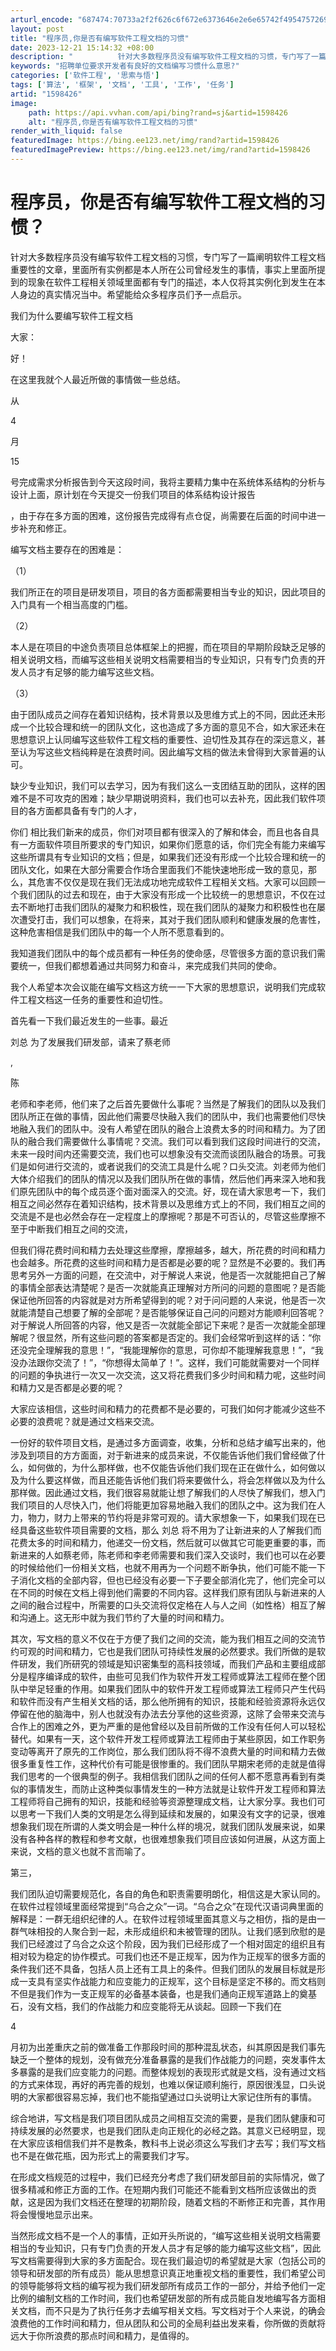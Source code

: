 ```yaml
---
arturl_encode: "687474:70733a2f2f626c6f672e6373646e2e6e65742f49547572696e:672f61727469636c652f64657461696c732f31353938343236"
layout: post
title: "程序员,你是否有编写软件工程文档的习惯"
date: 2023-12-21 15:14:32 +08:00
description: "          针对大多数程序员没有编写软件工程文档的习惯，专门写了一篇阐明软件工程文档重要性的"
keywords: "招聘单位要求开发者有良好的文档编写习惯什么意思?"
categories: ['软件工程', '思索与悟']
tags: ['算法', '框架', '文档', '工具', '工作', '任务']
artid: "1598426"
image:
    path: https://api.vvhan.com/api/bing?rand=sj&artid=1598426
    alt: "程序员,你是否有编写软件工程文档的习惯"
render_with_liquid: false
featuredImage: https://bing.ee123.net/img/rand?artid=1598426
featuredImagePreview: https://bing.ee123.net/img/rand?artid=1598426
---
```


# 程序员，你是否有编写软件工程文档的习惯？

针对大多数程序员没有编写软件工程文档的习惯，专门写了一篇阐明软件工程文档重要性的文章，里面所有实例都是本人所在公司曾经发生的事情，事实上里面所提到的现象在软件工程相关领域里面都有专门的描述，本人仅将其实例化到发生在本人身边的真实情况当中。希望能给众多程序员们予一点启示。

我们为什么要编写软件工程文档

大家：

好！

在这里我就个人最近所做的事情做一些总结。

从

4

月

15

号完成需求分析报告到今天这段时间，我将主要精力集中在系统体系结构的分析与设计上面，原计划在今天提交一份我们项目的体系结构设计报告

，由于存在多方面的困难，这份报告完成得有点仓促，尚需要在后面的时间中进一步补充和修正。

编写文档主要存在的困难是：

（1）


我们所正在的项目是研发项目，项目的各方面都需要相当专业的知识，因此项目的入门具有一个相当高度的门槛。

（2）


本人是在项目的中途负责项目总体框架上的把握，而在项目的早期阶段缺乏足够的相关说明文档，而编写这些相关说明文档需要相当的专业知识，只有专门负责的开发人员才有足够的能力编写这些文档。

（3）


由于团队成员之间存在着知识结构，技术背景以及思维方式上的不同，因此还未形成一个比较合理和统一的团队文化，这也造成了多方面的意见不合，如大家还未在思想意识上认同编写这些软件工程文档的重要性、迫切性及其存在的深远意义，甚至认为写这些文档纯粹是在浪费时间。因此编写文档的做法未曾得到大家普遍的认可。

缺少专业知识，我们可以去学习，因为有我们这么一支团结互助的团队，这样的困难不是不可攻克的困难；缺少早期说明资料，我们也可以去补充，因此我们软件项目的各方面都具备有专门的人才，

你们
相比我们新来的成员，你们对项目都有很深入的了解和体会，而且也各自具有一方面软件项目所要求的专门知识，如果你们愿意的话，你们完全有能力来编写这些所谓具有专业知识的文档；但是，如果我们还没有形成一个比较合理和统一的团队文化，如果在大部分需要合作场合里面我们不能快速地形成一致的意见，那么，其危害不仅仅是现在我们无法成功地完成软件工程相关文档。大家可以回顾一个我们团队的过去和现在，由于大家没有形成一个比较统一的思想意识，不仅在过去不断地打击我们团队的凝聚力和积极性，现在我们团队的凝聚力和积极性也在屡次遭受打击，我们可以想象，在将来，其对于我们团队顺利和健康发展的危害性，这种危害相信是我们团队中的每一个人所不愿意看到的。

我知道我们团队中的每个成员都有一种任务的使命感，尽管很多方面的意识我们需要统一，但我们都想着通过共同努力和奋斗，来完成我们共同的使命。

我个人希望本次会议能在编写文档这方统一一下大家的思想意识，说明我们完成软件工程文档这一任务的重要性和迫切性。

首先看一下我们最近发生的一些事。最近

刘总
为了发展我们研发部，请来了蔡老师

,

陈

老师和李老师，他们来了之后首先要做什么事呢？当然是了解我们的团队以及我们团队所正在做的事情，因此他们需要尽快融入我们的团队中，我们也需要他们尽快地融入我们的团队中。没有人希望在团队的融合上浪费太多的时间和精力。为了团队的融合我们需要做什么事情呢？交流。我们可以看到我们这段时间进行的交流，未来一段时间内还需要交流，我们也可以想象没有交流而谈团队融合的场景。可我们是如何进行交流的，或者说我们的交流工具是什么呢？口头交流。刘老师为他们大体介绍我们的团队的情况以及我们团队所在做的事情，然后他们再来深入地和我们原先团队中的每个成员逐个面对面深入的交流。好，现在请大家思考一下，我们相互之间必然存在着知识结构，技术背景以及思维方式上的不同，我们相互之间的交流是不是也必然会存在一定程度上的摩擦呢？那是不可否认的，尽管这些摩擦不至于中断我们相互之间的交流，

但我们得花费时间和精力去处理这些摩擦，摩擦越多，越大，所花费的时间和精力也会越多。所花费的这些时间和精力是否都是必要的呢？显然是不必要的。我们再思考另外一方面的问题，在交流中，对于解说人来说，他是否一次就能把自己了解的事情全部表达清楚呢？是否一次就能真正理解对方所问的问题的意图呢？是否能保证他所回答的内容就是对方所希望得到的呢？对于问问题的人来说，他是否一次就能清楚自己想要了解的全部呢？是否能够保证自己问的问题对方能顺利回答呢？对于解说人所回答的内容，他又是否一次就能全部记下来呢？是否一次就能全部理解呢？很显然，所有这些问题的答案都是否定的。我们会经常听到这样的话：“你还没完全理解我的意思！”，“我能理解你的意思，可你却不能理解我意思！”，“我没办法跟你交流了！”，“你想得太简单了！”。这样，我们可能就需要对一个同样的问题的争执进行一次又一次交流，这又将花费我们多少时间和精力呢，这些时间和精力又是否都是必要的呢？

大家应该相信，这些时间和精力的花费都不是必要的，可我们如何才能减少这些不必要的浪费呢？就是通过文档来交流。

一份好的软件项目文档，是通过多方面调查，收集，分析和总结才编写出来的，他涉及到项目的方方面面，对于新进来的成员来说，不仅能告诉他们我们曾经做了什么，如何做的，为什么那样做，也不仅能告诉他们我们现在正在做什么，如何做以及为什么要这样做，而且还能告诉他们我们将来要做什么，将会怎样做以及为什么那样做。因此通过文档，我们很容易就能让想了解我们的人尽快了解我们，想入门我们项目的人尽快入门，他们将能更加容易地融入我们的团队之中。这为我们在人力，物力，财力上带来的节约将是非常可观的。请大家想象一下，如果我们现在已经具备这些软件项目需要的文档，那么
刘总
将不用为了让新进来的人了解我们而花费太多的时间和精力，他递交一份文档，然后就可以做其它可能更重要的事，而新进来的人如蔡老师，陈老师和李老师需要和我们深入交谈时，我们也可以在必要的时候给他们一份相关文档，也就不用再为一个问题不断争执，他们可能不能一下子消化文档的全部内容，但也已经没有必要一下子要全部消化完了，他们完全可以在不同的时候在文档上得到他们需要的不同内容。这样我们原有团队与新进来的人之间的融合过程中，所需要的口头交流将仅定格在人与人之间（如性格）相互了解和沟通上。这无形中就为我们节约了大量的时间和精力。

其次，写文档的意义不仅在于方便了我们之间的交流，能为我们相互之间的交流节约可观的时间和精力，它也是我们团队可持续性发展的必然要求。我们所做的是软件研发，我们所研究的领域是知识密集型的高科技领域，而我们产品和主要组成部分是程序编译成的软件，由些可见我们作为软件开发工程师或算法工程师在整个团队中举足轻重的作用。如果我们团队中的软件开发工程师或算法工程师只产生代码和软件而没有产生相关文档的话，那么他所拥有的知识，技能和经验资源将永远仅停留在他的脑海中，别人也就没有办法去分享他的这些资源，这除了会带来交流与合作上的困难之外，更为严重的是他曾经以及目前所做的工作没有任何人可以轻松替代。如果有一天，这个软件开发工程师或算法工程师由于某些原因，如工作职务变动等离开了原先的工作岗位，那么我们团队将不得不浪费大量的时间和精力去做很多重复性工作，这种代价有可能是很惨重的。我们团队早期宋老师的走就是值得我们思考的一个很典型的例子。我相信我们团队之间的任何人都不愿意再看到有类似的事情发生，而防止这种类似事情发生的一种方法就是让软件开发工程师和算法工程师将自己拥有的知识，技能和经验等资源整理成文档，让大家分享。我也们可以思考一下我们人类的文明是怎么得到延续和发展的，如果没有文字的记录，很难想象我们现在所谓的人类文明会是一种什么样的境况，就我们团队发展来说，如果没有各种各样的教程和参考文献，也很难想象我们项目应该如何进展，从这方面上来说，文档的意义也就不言而喻了。

第三，

我们团队迫切需要规范化，各自的角色和职责需要明朗化，相信这是大家认同的。在软件过程领域里面经常提到“乌合之众”一词。“乌合之众”在现代汉语词典里面的解释是：一群无组织纪律的人。在软件过程领域里面其意义与之相仿，指的是由一群气味相投的人聚合到一起，未形成组织和未被管理的团队。让我们感到欣慰的是我们已经渡过了乌合之众这个阶段，因为我们已经形成了一个相对固定的组织且有相对较为稳定的协作模式。可我们也还不是正规军，因为作为正规军的很多方面的条件我们还不具备，包括人员上还有工具上的条件。但我们团队的发展目标就是形成一支具有坚实作战能力和应变能力的正规军，这个目标是坚定不移的。而文档则不但是我们作为一支正规军的必备基本装备，也是我们通向正规军道路上的奠基石，没有文档，我们的作战能力和应变能将无从谈起。回顾一下我们在

4

月初为出差重庆之前的做准备工作那段时间的那种混乱状态，纠其原因是我们事先缺乏一个整体的规划，没有做充分准备暴露的是我们作战能力的问题，突发事件太多暴露的是我们应变能力的问题。而整体规划的表现形式就是文档，没有通过文档的方式来体现，再好的再完善的规划，也难以保证顺利施行，原因很浅显，口头说明的大家都很容易忘掉，我们也不能指望通过口头说明让大家记住所有的事情。

综合地讲，写文档是我们项目团队成员之间相互交流的需要，是我们团队健康和可持续发展的必然要求，也是我们团队走向正规化的必经之路。其意义已经明显，现在大家应该相信我们并不是教条，教科书上说必须这么写我们才去写；我们写文档也不是在做花瓶，因为形式上的需要我们才写。

在形成文档规范的过程中，我们已经充分考虑了我们研发部目前的实际情况，做了很多精减和修正方面的工作。在短期内我们可能还不能看到文档所应该做出的贡献，这是因为我们文档还在整理的初期阶段，随着文档的不断修正和完善，其作用将会慢慢地显示出来。

当然形成文档不是一个人的事情，正如开头所说的，“编写这些相关说明文档需要相当的专业知识，只有专门负责的开发人员才有足够的能力编写这些文档”，因此写文档需要得到大家的多方面配合。现在我们最迫切的希望就是大家（包括公司的领导和研发部的所有成员）能从思想意识真正地重视文档的重要性，我们希望公司的领导能够将文档的编写视为我们研发部所有成员工作的一部分，并给予他们一定比例的编制文档的工作时间，我们也希望研发部的所有成员能自发地编写各方面相关文档，而不只是为了执行任务才去编写相关文档。写文档对于个人来说，的确会浪费他的工作时间和精力，但从团队和公司的全局利益出发来看，你所做的贡献将远大于你所浪费的那点时间和精力，是值得的。